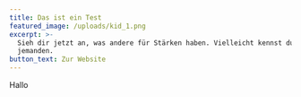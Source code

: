 ```yaml
---
title: Das ist ein Test
featured_image: /uploads/kid_1.png
excerpt: >-
  Sieh dir jetzt an, was andere für Stärken haben. Vielleicht kennst du ja
  jemanden.
button_text: Zur Website
---
```

Hallo
